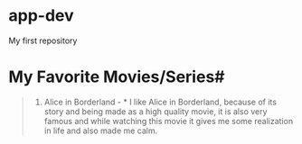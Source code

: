 # app-dev
My first repository

# My Favorite Movies/Series#
> 1. Alice in Borderland - * I like Alice in Borderland, because of its story and being made as a high quality movie, it is also very famous and while watching this movie it gives me some realization in life and also made me calm.


  
